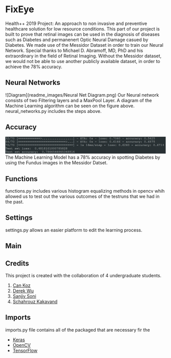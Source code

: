 # FixEye
Health++ 2019 Project: An approach to non invasive and preventive healthcare solution for low resource conditions. This part of our project is built to prove that retinal images can be used in the diagnosis of diseases such as Diabetes and permanenert Optic Neural Damage casued by Diabetes. We made use of the Messidor Dataset in order to train our Neural Network. Special thanks to Michael D. Abramoff, MD, PhD and his extraordinary in the field of Retinal Imaging. Without the Messidor dataset, we would not be able to use another publicly available dataset, in order to achieve the 78% accuracy.

## Neural Networks
![Diagram](readme_images/Neural Net Diagram.png)
Our Neural network consists of two Filtering layers and a MaxPool Layer. A diagram of the Machine Learning algorithm can be seen on the figure above. neural_networks.py includes the steps above.

## Accuracy
![Accuracy](readme_images/Accuracy.PNG)
The Machine Learning Model has a 78% accuracy in spotting Diabetes by using the Fundus images in the Messidor Datset.

## Functions
functions.py includes various histogram equalizing methods in opencv whih allowed us to test out the various outcomes of the testruns that we had in the past.

## Settings
settings.py allows an easier platform to edit the learning process.

## Main

## Credits
This project is created with the collaboration of 4 undergraduate students.
1) [Can Koz](https://github.com/canxkoz)
2) [Derek Wu](https://github.com/derekwu1)
3) [Sanjiv Soni](https://github.com/sanjivsoni)
4) [Schahrouz Kakavand](https://github.com/schahrouz)


## Imports 
imports.py file contains all of the packaged that are necessary fir the 
- [Keras](https://keras.io/)
- [OpenCV](https://opencv.org/)
- [TensorFlow](https://www.tensorflow.org/)

